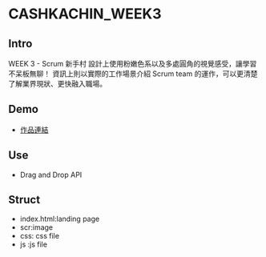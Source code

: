 # CASHKACHIN_WEEK3
## Intro
WEEK 3 - Scrum 新手村
設計上使用粉嫩色系以及多處圓角的視覺感受，讓學習不呆板無聊！ 資訊上則以實際的工作場景介紹 Scrum team 的運作，可以更清楚了解業界現狀、更快融入職場。
## Demo
* [作品連結](https://xinyu714.github.io/CASHKACHIN_WEEK3/)
## Use
* Drag and Drop API
## Struct
* index.html:landing page
* scr:image
* css: css file
* js :js file